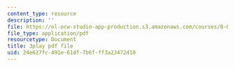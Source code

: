 ```yaml
---
content_type: resource
description: ''
file: https://ol-ocw-studio-app-production.s3.amazonaws.com/courses/8-06-quantum-physics-iii-spring-2018/24e627fc491e61df7b6fff3a22472d10_WwudFI6YRs.pdf
file_type: application/pdf
resourcetype: Document
title: 3play pdf file
uid: 24e627fc-491e-61df-7b6f-ff3a22472d10
---
```


